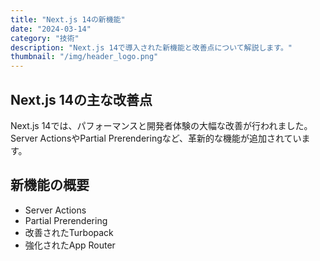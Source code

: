 ```yaml
---
title: "Next.js 14の新機能"
date: "2024-03-14"
category: "技術"
description: "Next.js 14で導入された新機能と改善点について解説します。"
thumbnail: "/img/header_logo.png"
---
```


## Next.js 14の主な改善点

Next.js 14では、パフォーマンスと開発者体験の大幅な改善が行われました。Server ActionsやPartial Prerenderingなど、革新的な機能が追加されています。

## 新機能の概要

- Server Actions
- Partial Prerendering
- 改善されたTurbopack
- 強化されたApp Router 